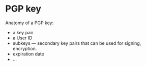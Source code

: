 # PGP key

Anatomy of a PGP key:
* a key pair
* a User ID
* subkeys — secondary key pairs that can be used for signing, encryption.
* expiration date
* ...
